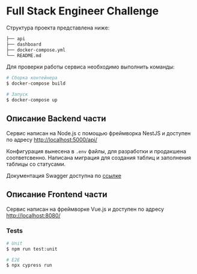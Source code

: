 # Full Stack Engineer Challenge



Структура проекта представлена ниже:

```bash
├── api
├── dashboard
├── docker-compose.yml
└── README.md
```

Для проверки работы сервиса необходимо выполнить команды:
```bash
# Сборка контейнера
$ docker-compose build

# Запуск
$ docker-compose up
```

## Описание Backend части

Сервис написан на Node.js с помощью фреймворка NestJS и доступен по адресу [http://localhost:5000/api/](http://localhost:5000/api/ "http://localhost:5000/api/")

Конфигурация вынесена в  `.env` файлы, для разработки и продакшена соответсвенно.
Написана миграция для создания таблиц и заполнения таблицы со статусами.

Документация Swagger доступна по [ссылке](http://localhost:5000/api/docs/ "ссылке")


## Описание Frontend части

Сервис написан на фреймворке Vue.js и доступен по адресу [http://localhost:8080/](http://localhost:8080/ "http://localhost:8080/")

### Tests
```bash
# Unit
$ npm run test:unit

# E2E
$ npx cypress run
```